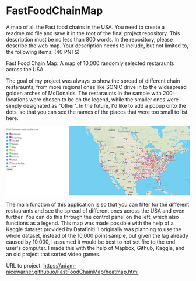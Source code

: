 # FastFoodChainMap
A map of all the Fast food chains in the USA.
You need to create a readme.md file and save it in the root of the final project repository. This description must be no less than 800 words. In the repository, please describe the web map. Your description needs to include, but not limited to, the following items: (40 PNTS)

Fast Food Chain Map: A map of 10,000 randomly selected restaraunts across the USA

The goal of my project was always to show the spread of different chain restaraunts, from more regional ones like SONIC drive in to the widespread golden arches of McDonalds. The restaraunts in the sample with 200+ locations were chosen to be on the legend, while the smaller ones were simply designated as "Other". In the future, I'd like to add a popup onto the dots, so that you can see the names of the places that were too small to list here.

![Screenshot of Map](img/screenshotBasic.JPG)

The main function of this application is so that you can filter for the different restaurants and see the spread of different ones across the USA and even further. You can do this through the control panel on the left, which also functions as a legend.
This map was made possible with the help of a Kaggle dataset provided by Datafiniti. I originally was planning to use the whole dataset, instead of the 10,000 point sample, but given the lag already caused by 10,000, I assumed it would be best to not set fire to the end user's computer. I made this with the help of Mapbox, Github, Kaggle, and an old project that sorted video games.

URL to project: https://adam-nicewarner.github.io/FastFoodChainMap/heatmap.html